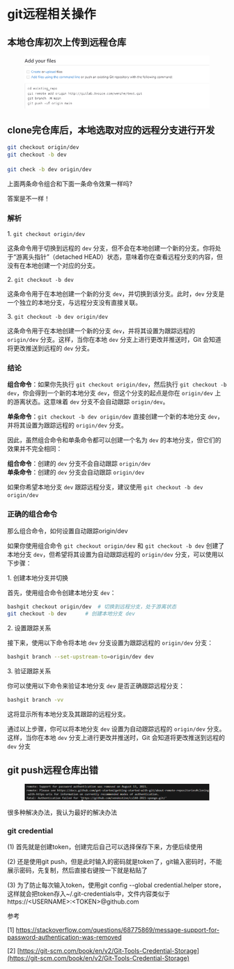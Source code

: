 # git远程相关操作



## 本地仓库初次上传到远程仓库

<div align="left">

<figure><img src="../.gitbook/assets/image (110).png" alt=""><figcaption></figcaption></figure>

</div>



## clone完仓库后，本地选取对应的远程分支进行开发

```bash
git checkout origin/dev
git checkout -b dev 

git check -b dev origin/dev 
```

上面两条命令组合和下面一条命令效果一样吗?

答案是不一样！



### 解析

1\. `git checkout origin/dev`

这条命令用于切换到远程的 `dev` 分支，但不会在本地创建一个新的分支。你将处于“游离头指针”（detached HEAD）状态，意味着你在查看远程分支的内容，但没有在本地创建一个对应的分支。

2\. `git checkout -b dev`

这条命令用于在本地创建一个新的分支 `dev`，并切换到该分支。此时，`dev` 分支是一个独立的本地分支，与远程分支没有直接关联。

3\. `git checkout -b dev origin/dev`

这条命令用于在本地创建一个新的分支 `dev`，并将其设置为跟踪远程的 `origin/dev` 分支。这样，当你在本地 `dev` 分支上进行更改并推送时，Git 会知道将更改推送到远程的 `dev` 分支。



### 结论

**组合命令**：如果你先执行 `git checkout origin/dev`，然后执行 `git checkout -b dev`，你会得到一个新的本地分支 `dev`，但这个分支的起点是你在 `origin/dev` 上的游离状态。这意味着 `dev` 分支不会自动跟踪 `origin/dev`。

**单条命令**：`git checkout -b dev origin/dev` 直接创建一个新的本地分支 `dev`，并将其设置为跟踪远程的 `origin/dev` 分支。



因此，虽然组合命令和单条命令都可以创建一个名为 `dev` 的本地分支，但它们的效果并不完全相同：

**组合命令**：创建的 `dev` 分支不会自动跟踪 `origin/dev`\
**单条命令**：创建的 `dev` 分支会自动跟踪 `origin/dev`

如果你希望本地分支 `dev` 跟踪远程分支，建议使用 `git checkout -b dev origin/dev`



### 正确的组合命令

那么组合命令，如何设置自动跟踪origin/dev

如果你使用组合命令 `git checkout origin/dev` 和 `git checkout -b dev` 创建了本地分支 `dev`，但希望将其设置为自动跟踪远程的 `origin/dev` 分支，可以使用以下步骤：

1\. 创建本地分支并切换

首先，使用组合命令创建本地分支 `dev`：

```bash
bashgit checkout origin/dev  # 切换到远程分支，处于游离状态  
git checkout -b dev      # 创建本地分支 dev  
```

2\. 设置跟踪关系

接下来，使用以下命令将本地 `dev` 分支设置为跟踪远程的 `origin/dev` 分支：

```bash
bashgit branch --set-upstream-to=origin/dev dev  
```

3\. 验证跟踪关系

你可以使用以下命令来验证本地分支 `dev` 是否正确跟踪远程分支：

```bash
bashgit branch -vv  
```

这将显示所有本地分支及其跟踪的远程分支。



通过以上步骤，你可以将本地分支 `dev` 设置为自动跟踪远程的 `origin/dev` 分支。这样，当你在本地 `dev` 分支上进行更改并推送时，Git 会知道将更改推送到远程的 `dev` 分支





## git push远程仓库出错



<figure><img src="../.gitbook/assets/image (8).png" alt=""><figcaption></figcaption></figure>

很多种解决办法，我认为最好的解决办法



### git credential

(1) 首先就是创建token，创建完后自己可以选择保存下来，方便后续使用

(2) 还是使用git push，但是此时输入的密码就是token了，git输入密码时，不能展示密码，先复制，然后直接右键按一下就是粘贴了

(3) 为了防止每次输入token，使用git config --global credential.helper store，这样就会把token存入\~/.git-credentials中，文件内容类似于https://\<USERNAME>:\<TOKEN>@github.com



参考

\[1] https://stackoverflow.com/questions/68775869/message-support-for-password-authentication-was-removed

\[2] [https://git-scm.com/book/en/v2/Git-Tools-Credential-Storage](https://git-scm.com/book/en/v2/Git-Tools-Credential-Storage)

